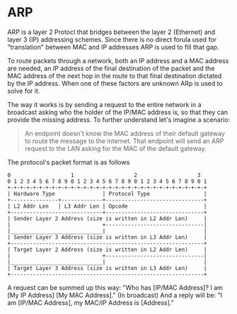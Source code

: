 # ARP

ARP is a layer 2 Protocl that bridges between the layer 2 (Ethernet) and layer 3 (IP) addressing schemes. Since there is no direct forula used for "translation" between MAC and IP addresses ARP is used to fill that gap.

To route packets through a network, both an IP address and a MAC address are needed, an IP address of the final destination of the packet and the MAC address of the next hop in the route to that final destination dictated by the IP address. When one of these factors are unknown ARp is used to solve for it.

The way it works is by sending a request to the entire network in a broadcast asking who the holder of the IP/MAC address is, so that they can provide the missing address. To further understand let's imagine a scenario:

> An endpoint doesn't know the MAC address of their default gateway to route the message to the internet. That endpoint will send an ARP request to the LAN asking for the MAC of the default gateway.

The protocol's packet format is as follows

```
0                   1                   2                   3
0 1 2 3 4 5 6 7 8 9 0 1 2 3 4 5 6 7 8 9 0 1 2 3 4 5 6 7 8 9 0 1 
+-+-+-+-+-+-+-+-+-+-+-+-+-+-+-+-+-+-+-+-+-+-+-+-+-+-+-+-+-+-+-+
| Hardware Type               | Protocol Type                 |
+---------------+-------------+-------------------------------+
| L2 Addr Len   | L3 Addr Len | Opcode                        |
+-----------------------------+-------------------------------+
| Sender Layer 2 Address (size is written in L2 Addr Len)     |
|                             +-------------------------------|
|_____________________________|                               |
| Sender Layer 3 Address (size is written in L3 Addr Len)     |
+-------------------------------------------------------------+
| Target Layer 2 Address (size is written in L2 Addr Len)     |
|                             +-------------------------------|
|_____________________________|                               |
| Target Layer 3 Address (size is written in L3 Addr Len)     |
+-------------------------------------------------------------+
```



A request can be summed up this way: "Who has [IP/MAC Address]? I am [My IP Address] [My MAC Address]." (In broadcast)
And a reply will be: "I am [IP/MAC Address], my MAC/IP Address is [Address]."